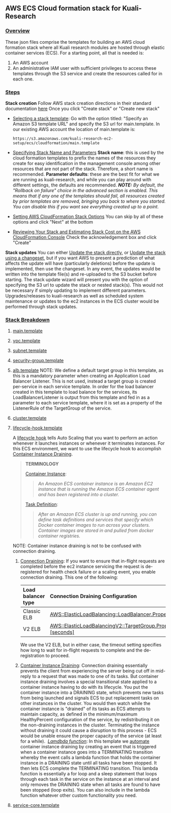 ## AWS ECS Cloud formation stack for Kuali-Research

### <u>Overview</u>

These json files comprise the templates for building an AWS cloud formation stack where all Kuali research modules are hosted through elastic container services (ECS).
For a starting point, all that is needed is:

1. An AWS account
2. An administrative IAM user with sufficient privileges to access these templates through the S3 service and create the resources called for in each one.

### <u>Steps</u>

**Stack creation**
Follow AWS stack creation directions in their standard documentation [here](https://docs.aws.amazon.com/AWSCloudFormation/latest/UserGuide/cfn-console-create-stack.html)
Once you click "Create stack" or "Create new stack"

- [Selecting a stack template](https://docs.aws.amazon.com/AWSCloudFormation/latest/UserGuide/cfn-using-console-create-stack-template.html): 
  Go with the option titled: "Specify an Amazon S3 template URL" and specify the S3 url for main.template. In our existing AWS account the location of main.template is:

  ```
  https://s3.amazonaws.com/kuali-research-ec2-setup/ecs/cloudformation/main.template
  ```

- [Specifying Stack Name and Parameters](https://docs.aws.amazon.com/AWSCloudFormation/latest/UserGuide/cfn-using-console-create-stack-template.html)
  **Stack name**: this is used by the cloud formation templates to prefix the names of the resources they create for easy identification in the management console among other resources that are not part of the stack. Therefore, a short name is recommended.
  **Parameter defaults**: these are the best fit for what we are running as kuali-research, and while you can play around with different settings, the defaults are recommended.
  ***NOTE:*** *By default, the "Rollback on failure" choice in the advanced section is enabled. This means that if any one of the templates should fail, all resources created by prior templates are removed, bringing you back to where you started. You can disable this if you want see everything created up to a point.*

- [Setting AWS CloudFormation Stack Options](https://docs.aws.amazon.com/AWSCloudFormation/latest/UserGuide/cfn-using-console-create-stack-template.html)
  You can skip by all of these options and click "Next" at the bottom

- [Reviewing Your Stack and Estimating Stack Cost on the AWS CloudFormation Console](https://docs.aws.amazon.com/AWSCloudFormation/latest/UserGuide/cfn-using-console-create-stack-template.html)
  Check the acknowledgement box and click "Create"

**Stack updates**
You can either [Update the stack directly](https://docs.aws.amazon.com/AWSCloudFormation/latest/UserGuide/using-cfn-updating-stacks-direct.html), or [Update the stack using a changeset](https://docs.aws.amazon.com/AWSCloudFormation/latest/UserGuide/using-cfn-updating-stacks-direct.html), but if you want AWS to present a prediction of what affects the update will have (particularly deletions) before the update is implemented, then use the changeset.
In any event, the updates would be written into the template file(s) and re-uploaded to the S3 bucket before starting. The stack update wizard will present you with the option of specifying the S3 url to update the stack or nested stack(s). This would not be necessary if simply updating to implement different parameters.
Upgrades/releases to kuali-research as well as scheduled system maintenance or updates to the ec2 instances in the ECS cluster would be performed through stack updates.

### <u>Stack Breakdown</u>

1. [main.template](main.template)

2. [vpc.template](vpc.template)

3. [subnet.template](subnet.template)

4. [security-group.template](security-group.template)

5. [alb.template](alb.template)
   NOTE: We define a default target group in this template, as this is a mandatory parameter when creating an Application Load Balancer Listener. This is not used, instead a target group is created per-service in each service template. In order for the load balancer created in this template to load balance for the services, its LoadBalancerListener  is output from this template and fed in as a parameter to each service template, where it is set as a property of the ListenerRule of the TargetGroup of the service.

6. [cluster.template](cluster.template)

7. [lifecycle-hook.template](lifecycle-hook.template)

   A [lifecycle hook](https://docs.aws.amazon.com/autoscaling/ec2/APIReference/API_LifecycleHook.html) tells Auto Scaling that you want to perform an action whenever it launches instances or whenever it terminates instances. For this ECS environment, we want to use the lifecycle hook to accomplish [Container Instance Draining](https://docs.aws.amazon.com/AmazonECS/latest/developerguide/container-instance-draining.html).

   > **TERMINOLOGY**
   >
   > [Container Instance](https://docs.aws.amazon.com/AmazonECS/latest/developerguide/ECS_instances.html):
   >
   > > *An Amazon ECS container instance is an Amazon EC2 instance that is running the Amazon ECS container agent and has been registered into a cluster.* 
   >
   > [Task Definition](https://docs.aws.amazon.com/AmazonECS/latest/developerguide/task_definitions.html):
   >
   > > *After an Amazon ECS cluster is up and running, you can define task definitions and services that specify which Docker container images to run across your clusters. Container images are stored in and pulled from docker container registries.* 

   NOTE: Container instance draining is not to be confused with connection draining.

   1. [Connection Draining](https://docs.aws.amazon.com/elasticloadbalancing/latest/classic/config-conn-drain.html):
      If you want to ensure that in-flight requests are completed before the ec2 instance servicing the request is de-registered for health check failure or a scaling event, you enable connection draining. This one of the following:

      | Load balancer type | Connection Draining Configuration                            |
      | :----------------- | :----------------------------------------------------------- |
      | Classic ELB        | [AWS::ElasticLoadBalancing::LoadBalancer.Properties.ConnectionDrainingPolicy.Enabled:true,Timeout:[seconds]](https://docs.aws.amazon.com/AWSCloudFormation/latest/UserGuide/aws-properties-ec2-elb.html#aws-resource-elasticloadbalancing-loadbalancer-example3.json) |
      | V2 ELB             | [AWS::ElasticLoadBalancingV2::TargetGroup.Properties.TargetGroupAttributes.Key:deregistration_delay.timeout_seconds,Value:[seconds]](https://docs.aws.amazon.com/elasticloadbalancing/latest/APIReference/API_TargetGroupAttribute.html) |

      We use the V2 ELB, but in either case, the timeout setting specifies how long to wait for in-flight requests to complete and the de-registration to proceed.

   2. [Container Instance Draining](https://docs.aws.amazon.com/AmazonECS/latest/developerguide/container-instance-draining.html):
      Connection draining essentially prevents the client from experiencing the server being cut off in mid-reply to a request that was made to one of its tasks. But container instance draining involves a special transitional state applied to a container instance having to do with its lifecycle.
      You put the container instance into a DRAINING state, which prevents new tasks from being launched and signals ECS to put replacement tasks on other instances in the cluster.
      You would then watch while the container instance is "drained" of its tasks as ECS attempts to maintain capacity, as defined in the minimum/maximum HealthyPercent configuration of the service, by redistributing it on the non-draining instances in the cluster.
      Terminating the instance without draining it could cause a disruption to this process - ECS would be unable ensure the proper capacity of the service (at least for a while).
      ​         *<u>Lamdbda function</u>*: In this template we [automate](https://aws.amazon.com/blogs/compute/how-to-automate-container-instance-draining-in-amazon-ecs/) container instance draining by creating an event that is triggered when a container instance goes into a TERMINATING transition whereby the event calls a lambda function that holds the container instance in a DRAINING state until all tasks have been stopped. It then lets ECS complete the TERMINATING transition. This lambda function is essentially a for loop and a sleep statement that loops through each task in the service on the instance at an interval and only removes the DRAINING state when all tasks are found to have been stopped (loop exits). You can also include in the lambda function whatever other custom functionality you need.

8. [service-core.template](service-core.template)

